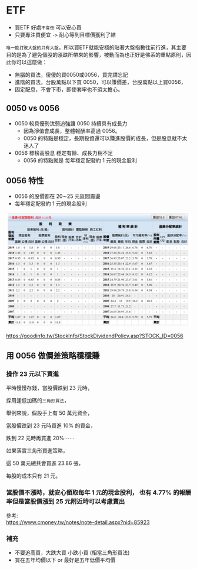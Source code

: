 # ETF

- 買ETF 好處`不會倒` 可以安心買
- 只要專注買便宜 `->` 耐心等到目標價獲利了結

`唯一能打敗大盤的只有大盤`，所以買ETF就能安穩的貼著大盤指數往前行進，其主要目的是為了避免個股的漲跌所帶來的影響，被動而為也正好是佛系的重點原則，因此你可以這麼做：

- 無腦的買法，傻傻的買0050或0056，買完請忘記
- 進階的買法，台股萬點以下買 0050，可以賺價差，台股萬點以上買0056，
- 固定配息，不會下市，即使套牢也不須太擔心。

## 0050 vs 0056

- 0050 較具優勢汰弱追強讓 0050 持續具有成長力
    - 因為淨值會成長，整體報酬率高過 0056。 
    - 0050 的特點是穩定，長期投資還可以賺進股價的成長，但是股息就不太迷人了
- 0056 標榜高股息 穩定有餘、成長力稍不足
    - 0056 的特點就是  每年穩定配發約 1 元的現金股利 


## 0056 特性
- 0056 的股價都在 20∼25 元區間震盪
- 每年穩定配發約 1 元的現金股利


![](images/0056.png)


https://goodinfo.tw/StockInfo/StockDividendPolicy.asp?STOCK_ID=0056


## 用 0056 做價差策略穩穩賺
### 操作 23 元以下買進

平時慢慢存錢，當股價跌到 23 元時，

採用逢低加碼的`三角形買法`，

舉例來說，假設手上有 50 萬元資金，

當股價跌到 23 元時買進 10% 的資金，

跌到 22 元時再買進 20%⋯⋯

如果落實三角形買進策略，

這 50 萬元總共會買進 23.86 張，

每股的成本只有 21 元。


### 當股價不漲時，就安心領取每年 1 元的現金股利， 也有 4.77%  的報酬率但是當股價漲到 25 元附近時可以考慮賣出

參考: <br>
https://www.cmoney.tw/notes/note-detail.aspx?nid=85923


### 補充
- 不要追高買，大跌大買 小跌小買 (相當三角形買法)
- 買在五年均價以下 or 最好是五年低價平均價